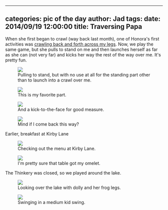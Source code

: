 
---
categories: pic of the day
author: Jad
tags: 
date: 2014/09/19 12:00:00
title: Traversing Papa
---
<p>When she first began to crawl (way back last month), one of Honora's first activities was <a href="/stories/2014/08/11/all-terrain-honora/">crawling back and forth across my legs</a>.  Now, we play the same game, but she pulls to stand on me and then launches herself as far as she can (not very far) and kicks her way the rest of the way over me.  It's pretty fun.</p>

<figure>
<img src="/img/2014/09/19/img_20140919_121646894_medium.jpg" />
<figcaption>Pulling to stand, but with no use at all for the standing part other than to launch into a crawl over me.</figcaption>
</figure>

<figure>
<img src="/img/2014/09/19/img_20140919_121604500_medium.jpg" />
<figcaption>This is my favorite part.</figcaption>
</figure>

<figure>
<img src="/img/2014/09/19/img_20140919_121713734_medium.jpg" />
<figcaption>And a kick-to-the-face for good measure.</figcaption>
</figure>

<figure>
<img src="/img/2014/09/19/img_20140919_121805290_medium.jpg" />
<figcaption>Mind if I come back this way?</figcaption>
</figure>

<p>Earlier, breakfast at Kirby Lane</p>
<figure>
<img src="/img/2014/09/19/img_20140919091334_medium.jpg" />
<figcaption>Checking out the menu at Kirby Lane.</figcaption>
</figure>

<figure>
<img src="/img/2014/09/19/img_20140919093602_medium.jpg" />
<figcaption>I'm pretty sure that table got my omelet. </figcaption>
</figure>

<p>The Thinkery was closed, so we played around the lake.</p>

<figure>
<img src="/img/2014/09/19/img_20140919155613_medium.jpg" />
<figcaption>Looking over the lake with dolly and her frog legs.</figcaption>
</figure>

<figure>
<img src="/img/2014/09/19/img_20140919151920.1_medium.jpg" />
<figcaption>Swinging in a medium kid swing.</figcaption>
</figure>
